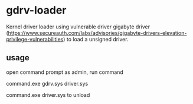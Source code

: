 # gdrv-loader
Kernel driver loader using vulnerable driver gigabyte driver (https://www.secureauth.com/labs/advisories/gigabyte-drivers-elevation-privilege-vulnerabilities) to load a unsigned driver.

## usage
open command prompt as admin, run command 

command.exe gdrv.sys driver.sys

command.exe driver.sys to unload

